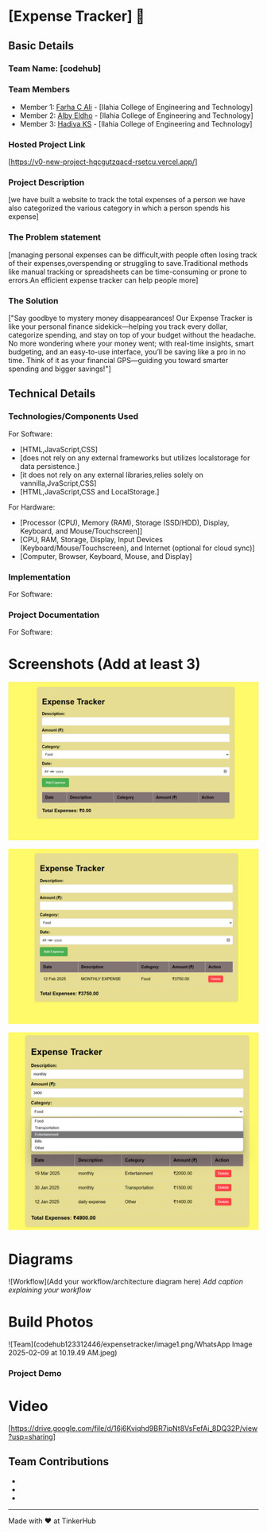 # [Expense Tracker] 🎯


## Basic Details
### Team Name: [codehub]


### Team Members
- Member 1: [Farha C Ali] - [Ilahia College of Engineering and Technology]
- Member 2: [Alby Eldho] - [Ilahia College of Engineering and Technology]
- Member 3: [Hadiya KS] - [Ilahia College of Engineering and Technology]

### Hosted Project Link
[https://v0-new-project-hqcgutzqacd-rsetcu.vercel.app/]

### Project Description
[we have built a website to track the total expenses of a person we have also categorized the various category in which a person spends his expense]

### The Problem statement
[managing personal expenses can be difficult,with people often losing track of their expenses,overspending or struggling to save.Traditional methods like manual tracking or spreadsheets can be time-consuming or prone to errors.An efficient expense tracker can help people more]


### The Solution
["Say goodbye to mystery money disappearances! Our Expense Tracker is like your personal finance sidekick—helping you track every dollar, categorize spending, and stay on top of your budget without the headache. No more wondering where your money went; with real-time insights, smart budgeting, and an easy-to-use interface, you’ll be saving like a pro in no time. Think of it as your financial GPS—guiding you toward smarter spending and bigger savings!"]
 
## Technical Details
### Technologies/Components Used
For Software:
- [HTML,JavaScript,CSS]
- [does not rely on any external frameworks but utilizes localstorage for data persistence.]
- [it does not rely on any external libraries,relies solely on vannilla,JvaScript,CSS]
- [HTML,JavaScript,CSS and LocalStorage.]

For Hardware:
- [Processor (CPU), Memory (RAM), Storage (SSD/HDD), Display, Keyboard, and Mouse/Touchscreen]]
- [CPU, RAM, Storage, Display, Input Devices (Keyboard/Mouse/Touchscreen), and Internet (optional for cloud sync)]
- [Computer, Browser, Keyboard, Mouse, and Display]

### Implementation
For Software:




### Project Documentation
For Software:

# Screenshots (Add at least 3)
![Screenshot 2025-02-09 064306.png](https://github.com/codehub123312446/expensetracker/blob/main/image1.png/Screenshot%202025-02-09%20064306.png)

![Screenshot2025-02-09064419.png](https://github.com/codehub123312446/expensetracker/blob/main/image1.png/Screenshot%202025-02-09%20064419.png)

![Screenshot2025-02-09064804.png](https://github.com/codehub123312446/expensetracker/blob/main/image1.png/Screenshot%202025-02-09%20064804.png)

# Diagrams
![Workflow](Add your workflow/architecture diagram here)
*Add caption explaining your workflow*





# Build Photos
![Team](codehub123312446/expensetracker/image1.png/WhatsApp Image 2025-02-09 at 10.19.49 AM.jpeg)




### Project Demo
# Video
[https://drive.google.com/file/d/16j6Kviqhd9BR7ipNt8VsFefAj_8DQ32P/view?usp=sharing]



## Team Contributions
- [Farha C Ali]: [HTML]
- [Alby Eldho]: [JavaScript]
- [Hadiya KS]: [CSS]

---
Made with ❤️ at TinkerHub